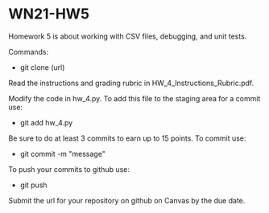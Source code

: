 # WN21-HW5

Homework 5 is about working with CSV files, debugging, and unit tests.

Commands:

- git clone (url)

Read the instructions and grading rubric in HW_4_Instructions_Rubric.pdf.  

Modify the code in hw_4.py.  To add this file to the staging area for a commit use:

- git add hw_4.py

Be sure to do at least 3 commits to earn up to 15 points.  To commit use:

- git commit -m "message"

To push your commits to github use:

- git push

Submit the url for your repository on github on Canvas by the due date.
